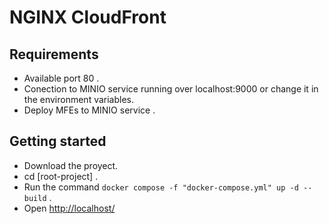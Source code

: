 # NGINX CloudFront

## Requirements

- Available port 80 .
- Conection to MINIO service running over localhost:9000 or change it in the environment variables.
- Deploy MFEs to MINIO service .

## Getting started

- Download the proyect.
- cd [root-project] .
- Run the command `docker compose -f "docker-compose.yml" up -d --build` .
- Open [<http://localhost/>](http://localhost/)
